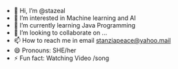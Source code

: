 - 👋 Hi, I’m @stazeal
- 👀 I’m interested in  Machine learning and AI
- 🌱 I’m currently learning Java Programming
- 💞️ I’m looking to collaborate on ...
- 📫 How to reach me  in email stanziapeace@yahoo.mail
- 😄 Pronouns: SHE/her
- ⚡ Fun fact: Watching Video /song

<!---
stazeal/stazeal is a ✨ special ✨ repository because its `README.md` (this file) appears on your GitHub profile.
You can click the Preview link to take a look at your changes.
--->
